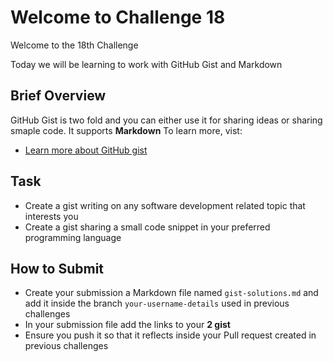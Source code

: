 # Welcome to Challenge 18

Welcome to the 18th Challenge

Today we will be learning to work with GitHub Gist and Markdown

## Brief Overview

GitHub Gist is two fold and you can either use it for sharing ideas or sharing smaple code. It supports **Markdown**
To learn more, vist:
- [Learn more about GitHub gist](https://help.github.com/en/enterprise/2.13/user/articles/about-gists)

## Task

- Create a gist writing on any software development related topic that interests you
- Create a gist sharing a small code snippet in your preferred programming language

## How to Submit

- Create your submission a Markdown file named ``gist-solutions.md`` and add it inside the branch ``your-username-details`` used in previous challenges
- In your submission file add the links to your **2 gist**
- Ensure you push it so that it reflects inside your Pull request created in previous challenges
